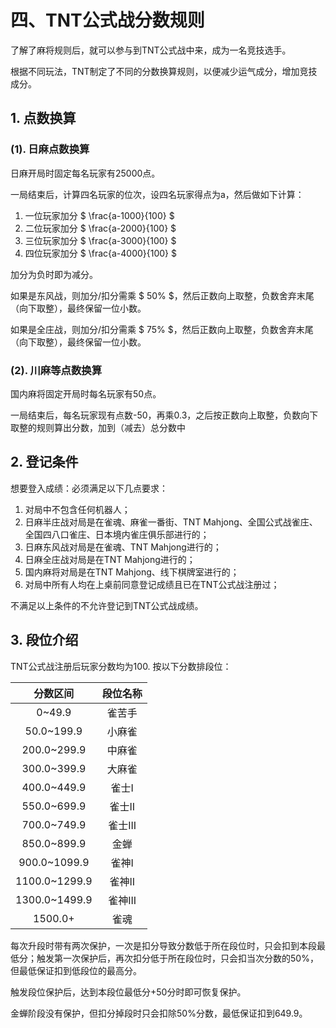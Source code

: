 # 四、TNT公式战分数规则

了解了麻将规则后，就可以参与到TNT公式战中来，成为一名竞技选手。

根据不同玩法，TNT制定了不同的分数换算规则，以便减少运气成分，增加竞技成分。  

<span id="4.1"></span>

## 1. 点数换算

### (1). 日麻点数换算

日麻开局时固定每名玩家有25000点。

一局结束后，计算四名玩家的位次，设四名玩家得点为a，然后做如下计算：

1. 一位玩家加分 $ \frac{a-1000}{100} $
2. 二位玩家加分 $ \frac{a-2000}{100} $
3. 三位玩家加分 $ \frac{a-3000}{100} $
4. 四位玩家加分 $ \frac{a-4000}{100} $

加分为负时即为减分。

如果是东风战，则加分/扣分需乘 $ 50\% $，然后正数向上取整，负数舍弃末尾（向下取整），最终保留一位小数。  

如果是全庄战，则加分/扣分需乘 $ 75\% $，然后正数向上取整，负数舍弃末尾（向下取整），最终保留一位小数。  

### (2). 川麻等点数换算

国内麻将固定开局时每名玩家有50点。

一局结束后，每名玩家现有点数-50，再乘0.3，之后按正数向上取整，负数向下取整的规则算出分数，加到（减去）总分数中

## 2. 登记条件

想要登入成绩：必须满足以下几点要求：  

1. 对局中不包含任何机器人；  
2. 日麻半庄战对局是在雀魂、麻雀一番街、TNT Mahjong、全国公式战雀庄、全国四八口雀庄、日本境内雀庄俱乐部进行的；
3. 日麻东风战对局是在雀魂、TNT Mahjong进行的；
4. 日麻全庄战对局是在TNT Mahjong进行的；
5. 国内麻将对局是在TNT Mahjong、线下棋牌室进行的；
6. 对局中所有人均在上桌前同意登记成绩且已在TNT公式战注册过；

不满足以上条件的不允许登记到TNT公式战成绩。

## 3. 段位介绍

TNT公式战注册后玩家分数均为100. 按以下分数排段位：

| 分数区间 | 段位名称 |
| :--: | :--: |
| 0~49.9 | 雀苦手 |
| 50.0~199.9 | 小麻雀 |
| 200.0~299.9 | 中麻雀 |
| 300.0~399.9 | 大麻雀 |
| 400.0~449.9 | 雀士I |
| 550.0~699.9 | 雀士II |
| 700.0~749.9 | 雀士III |
| 850.0~899.9 | 金蝉 |
| 900.0~1099.9 | 雀神I |
| 1100.0~1299.9 | 雀神II |
| 1300.0~1499.9 | 雀神III |
| 1500.0+ | 雀魂 |

每次升段时带有两次保护，一次是扣分导致分数低于所在段位时，只会扣到本段最低分；触发第一次保护后，再次扣分低于所在段位时，只会扣当次分数的50%，但最低保证扣到低段位的最高分。  

触发段位保护后，达到本段位最低分+50分时即可恢复保护。  

金蝉阶段没有保护，但扣分掉段时只会扣除50%分数，最低保证扣到649.9。

<br><br>